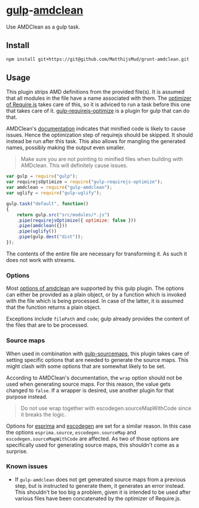 # [gulp](https://github.com/gulpjs/gulp)-[amdclean](https://github.com/gfranko/amdclean)
Use AMDClean as a gulp task. 

## Install
```sh
npm install git+https://git@github.com/MatthijsMud/grunt-amdclean.git --save-dev
```

## Usage
This plugin strips AMD definitions from the provided file(s). It is assumed that all modules in the file have a name associated with them. The [optimizer of Require.js](https://github.com/requirejs/r.js) takes care of this, so it is adviced to run a task before this one that takes care of it. [gulp-requirejs-optimize]() is a plugin for gulp that can do that.

AMDClean's [documentation](https://github.com/gfranko/amdclean#faq) indicates that minified code is likely to cause issues. Hence the optimization step of requirejs should be skipped. It should instead be run after this task. This also allows for mangling the generated names, possibly making the output even smaller.
> Make sure you are not pointing to minified files when building with AMDclean. This will definitely cause issues.

```js
var gulp = require("gulp");
var requirejsOptimize = require("gulp-requirejs-optimize");
var amdclean = require("gulp-amdclean");
var uglify = require("gulp-uglify");

gulp.task("default", function()
{
	return gulp.src("src/modules/*.js")
	.pipe(requirejsOptimize({ optimize: false }))
	.pipe(amdclean({}))
	.pipe(uglify())
	.pipe(gulp.dest("dist"));
});
```

The contents of the entire file are necessary for transforming it. As such it does not work with streams.

### Options
Most [options of amdclean](https://github.com/gfranko/amdclean#options) are supported by this gulp plugin. The options can either be provided as a plain object, or by a function which is invoked with the file which is being processed. In case of the latter, it is assumed that the function returns a plain object.

Exceptions include `filePath` and `code`; gulp already provides the content of the files that are to be processed.

### Source maps
When used in combination with [gulp-sourcemaps](https://github.com/gulp-sourcemaps/gulp-sourcemaps), this plugin takes care of setting specific options that are needed to generate the source maps. This might clash with some options that are somewhat likely to be set. 

According to AMDClean's documentation, the `wrap` option should not be used when generating source maps. For this reason, the value gets changed to `false`. If a wrapper is desired, use another plugin for that purpose instead.
> Do not use wrap together with escodegen.sourceMapWithCode since it breaks the logic.

Options for [esprima](https://github.com/jquery/esprima/) and [escodegen](https://github.com/estools/escodegen) are set for a similar reason. In this case the options `esprima.source`, `escodegen.sourceMap` and `escodegen.sourceMapWithCode` are affected. As two of those options are specifically used for generating source maps, this shouldn't come as a surprise.

### Known issues
- If `gulp-amdclean` does not get generated source maps from a previous step, but is instructed to generate them, it generates an error instead. This shouldn't be too big a problem, given it is intended to be used after various files have been concatenated by the optimizer of Require.js.
